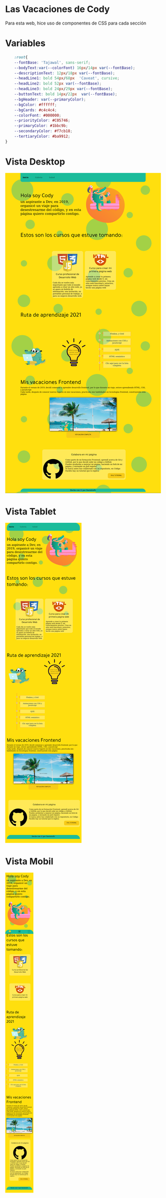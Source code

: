 # Las Vacaciones de Cody
Para esta web, hice uso de componentes de CSS para cada sección

# Variables
``` css
    :root{
    --fontBase: 'Tajawal', sans-serif;
    --bodyText:var(--colorFont) 16px/14px var(--fontBase);
    --descriptionText: 12px/18px var(--fontBase);
    --headLine1: bold 54px/68px  'Caveat', cursive;
    --headLine2: bold 52px var(--fontBase);      
    --headLine3: bold 24px/29px var(--fontBase);
    --buttonText: bold 14px/22px  var(--fontBase);
    --bgHeader: var(--primaryColor);
    --bgColor: #ffffff;
    --bgCards: #c4c4c4;
    --colorFont: #000000;
    --priorityColor: #C05746;
    --primaryColor: #1bbc9b;
    --secondaryColor: #f7cb18;
    --tertiaryColor: #ba9912;
} 
```

# Vista Desktop
![Vista desktop](public/assets/img/desktop.png)

# Vista Tablet
![Vista desktop](public/assets/img/tablet.png)

# Vista Mobil
![Vista desktop](public/assets/img/mobil.png)